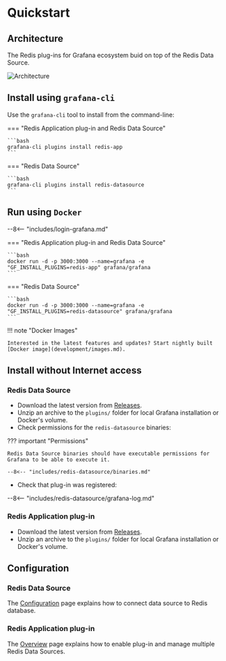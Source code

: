 # Quickstart

## Architecture

The Redis plug-ins for Grafana ecosystem buid on top of the Redis Data Source.

![Architecture](/images/redis-plugins.png)

## Install using `grafana-cli`

Use the `grafana-cli` tool to install from the command-line:

=== "Redis Application plug-in and Redis Data Source"

    ```bash
    grafana-cli plugins install redis-app
    ```

=== "Redis Data Source"

    ```bash
    grafana-cli plugins install redis-datasource
    ```

## Run using `Docker`

--8<-- "includes/login-grafana.md"

=== "Redis Application plug-in and Redis Data Source"

    ```bash
    docker run -d -p 3000:3000 --name=grafana -e "GF_INSTALL_PLUGINS=redis-app" grafana/grafana
    ```

=== "Redis Data Source"

    ```bash
    docker run -d -p 3000:3000 --name=grafana -e "GF_INSTALL_PLUGINS=redis-datasource" grafana/grafana
    ```

!!! note "Docker Images"

    Interested in the latest features and updates? Start nightly built [Docker image](development/images.md).

## Install without Internet access

### Redis Data Source

- Download the latest version from [Releases](https://github.com/RedisGrafana/grafana-redis-datasource/releases).
- Unzip an archive to the `plugins/` folder for local Grafana installation or Docker's volume.
- Check permissions for the `redis-datasource` binaries:

??? important "Permissions"

    Redis Data Source binaries should have executable permissions for Grafana to be able to execute it.

    --8<-- "includes/redis-datasource/binaries.md"

- Check that plug-in was registered:

--8<-- "includes/redis-datasource/grafana-log.md"

### Redis Application plug-in

- Download the latest version from [Releases](https://github.com/RedisGrafana/grafana-redis-app/releases).
- Unzip an archive to the `plugins/` folder for local Grafana installation or Docker's volume.

## Configuration

### Redis Data Source

The [Configuration](redis-datasource/configuration.md) page explains how to connect data source to Redis database.

### Redis Application plug-in

The [Overview](redis-app/overview.md) page explains how to enable plug-in and manage multiple Redis Data Sources.
